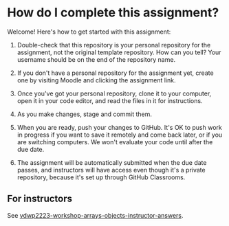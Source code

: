 # How do I complete this assignment?

Welcome! Here's how to get started with this assignment:

1. Double-check that this repository is your personal repository for the assignment, not the original template repository. How can you tell? Your username should be on the end of the repository name.

2. If you don't have a personal repository for the assignment yet, create one by visiting Moodle and clicking the assignment link.

3. Once you've got your personal repository, clone it to your computer, open it in your code editor, and read the files in it for instructions.

4. As you make changes, stage and commit them.

5. When you are ready, push your changes to GitHub. It's OK to push work in progress if you want to save it remotely and come back later, or if you are switching computers. We won't evaluate your code until after the due date.

7. The assignment will be automatically submitted when the due date passes, and instructors will have access even though it's a private repository, because it's set up through GitHub Classrooms.

## For instructors

See [vdwp2223-workshop-arrays-objects-instructor-answers](https://github.com/Birkbeck2/vdwp2223-workshop-arrays-objects-instructor-answers).
